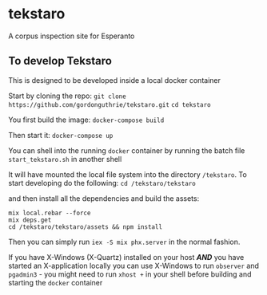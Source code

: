# tekstaro
A corpus inspection site for Esperanto

## To develop Tekstaro

This is designed to be developed inside a local docker container

Start by cloning the repo:
`git clone https://github.com/gordonguthrie/tekstaro.git`
`cd tekstaro`

You first build the image:
`docker-compose build`

Then start it:
`docker-compose up`

You can shell into the running `docker` container by running the batch file `start_tekstaro.sh` in another shell

It will have mounted the local file system into the directory `/tekstaro`. To start developing do the following:
`cd /tekstaro/tekstaro`

and then install all the dependencies and build the assets:
```
mix local.rebar --force
mix deps.get
cd /tekstaro/tekstaro/assets && npm install
```

Then you can simply run `iex -S mix phx.server` in the normal fashion.

If you have X-Windows (X-Quartz) installed on your host ***AND*** you have started an X-application locally you can use X-Windows to run `observer` and `pgadmin3` - you might need to run `xhost +` in your shell before building and starting the `docker` container
